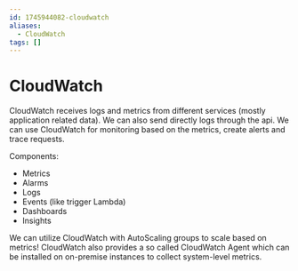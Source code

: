 ```yaml
---
id: 1745944082-cloudwatch
aliases:
  - CloudWatch
tags: []
---
```


# CloudWatch

CloudWatch receives logs and metrics from different services (mostly application related data). We can also send directly logs through the api. We can use CloudWatch for monitoring based on the metrics, create alerts and trace requests.

Components:
- Metrics
- Alarms
- Logs
- Events (like trigger Lambda)
- Dashboards
- Insights

We can utilize CloudWatch with AutoScaling groups to scale based on metrics!
CloudWatch also provides a so called CloudWatch Agent which can be installed on on-premise instances to collect system-level metrics.
